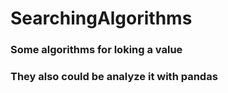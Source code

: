 # SearchingAlgorithms
### Some algorithms for loking a value 
### They also could be analyze it with pandas